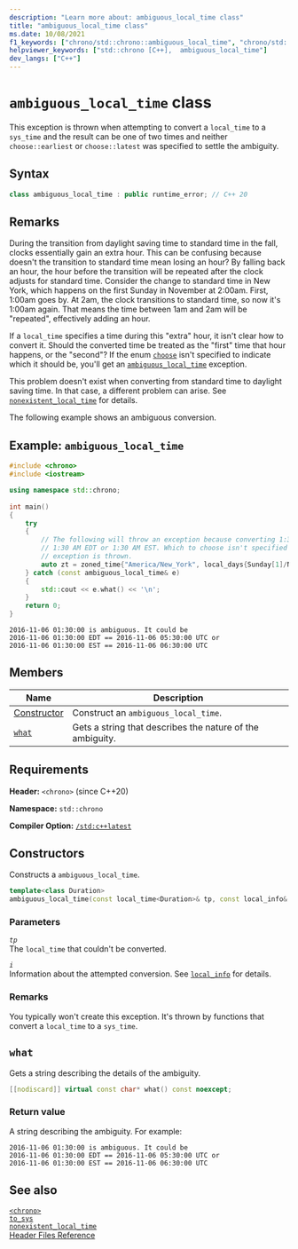 ```yaml
---
description: "Learn more about: ambiguous_local_time class"
title: "ambiguous_local_time class"
ms.date: 10/08/2021
f1_keywords: ["chrono/std::chrono::ambiguous_local_time", "chrono/std::chrono::ambiguous_local_time::what"]
helpviewer_keywords: ["std::chrono [C++],  ambiguous_local_time"]
dev_langs: ["C++"]
---
```


# `ambiguous_local_time` class

This exception is thrown when attempting to convert a `local_time` to a `sys_time` and the result can be one of two times and neither `choose::earliest` or `choose::latest` was specified to settle the ambiguity.

## Syntax

```cpp
class ambiguous_local_time : public runtime_error; // C++ 20
```

## Remarks

During the transition from daylight saving time to standard time in the fall, clocks essentially gain an extra hour. This can be confusing because doesn't the transition to standard time mean losing an hour? By falling back an hour, the hour before the transition will be repeated after the clock adjusts for standard time. Consider the change to standard time in New York, which happens on the first Sunday in November at 2:00am. First, 1:00am goes by. At 2am, the clock transitions to standard time, so now it's 1:00am again. That means the time between 1am and 2am will be "repeated", effectively adding an hour.

If a `local_time` specifies a time during this "extra" hour, it isn't clear how to convert it. Should the converted time be treated as the "first" time that hour happens, or the "second"? If the enum [`choose`](choose-enum.md) isn't specified to indicate which it should be, you'll get an [`ambiguous_local_time`](ambiguous-local-time.md) exception.

This problem doesn't exist when converting from standard time to daylight saving time. In that case, a different problem can arise. See [`nonexistent_local_time`](nonexistent-local-time.md) for details.

The following example shows an ambiguous conversion.

## Example: `ambiguous_local_time`

```cpp
#include <chrono>
#include <iostream>

using namespace std::chrono;
    
int main()
{
    try
    {
        // The following will throw an exception because converting 1:30am local time to system time could be interpreted as either 
        // 1:30 AM EDT or 1:30 AM EST. Which to choose isn't specified for the conversion, so an ambiguous_local_time
        // exception is thrown.
        auto zt = zoned_time{"America/New_York", local_days{Sunday[1]/November/2016} + 1h + 30min};
    } catch (const ambiguous_local_time& e)
    {
        std::cout << e.what() << '\n';
    }
    return 0;
}
```

```output
2016-11-06 01:30:00 is ambiguous. It could be
2016-11-06 01:30:00 EDT == 2016-11-06 05:30:00 UTC or
2016-11-06 01:30:00 EST == 2016-11-06 06:30:00 UTC
```

## Members

|Name|Description|
|----------|-----------------|
| [Constructor](#ctor) | Construct an `ambiguous_local_time`. |
| [`what`](#what) | Gets a string that describes the nature of the ambiguity. |

## Requirements

**Header:** `<chrono>` (since C++20)

**Namespace:** `std::chrono`

**Compiler Option:** [`/std:c++latest`](../build/reference/std-specify-language-standard-version.md)

## <a name="ctor"></a> Constructors

Constructs a `ambiguous_local_time`.

```cpp
template<class Duration>
ambiguous_local_time(const local_time<Duration>& tp, const local_info& i);
```

### Parameters

*`tp`*\
The `local_time` that couldn't be converted.

*`i`*\
Information about the attempted conversion. See [`local_info`](local-info-struct.md) for details.

### Remarks

You typically won't create this exception. It's thrown by functions that convert a `local_time` to a `sys_time`.

## <a name="what"></a> `what`

Gets a string describing the details of the ambiguity.

```cpp
[[nodiscard]] virtual const char* what() const noexcept;
```

### Return value

A string describing the ambiguity. For example:

```output
2016-11-06 01:30:00 is ambiguous. It could be
2016-11-06 01:30:00 EDT == 2016-11-06 05:30:00 UTC or
2016-11-06 01:30:00 EST == 2016-11-06 06:30:00 UTC
```

## See also

[`<chrono>`](../standard-library/chrono.md)\
[`to_sys` ](month-day-class.md)\
[`nonexistent_local_time`](nonexistent-local-time.md)\
[Header Files Reference](cpp-standard-library-header-files.md)